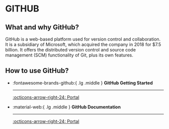 # GITHUB

## What and why GitHub?

GitHub is a web-based platform used for version control and collaboration. It is a subsidiary of Microsoft, which acquired the company in 2018 for $7.5 billion. It offers the distributed version control and source code management (SCM) functionality of Git, plus its own features.

## How to use GitHub?

<div class="grid cards" markdown>

-   :fontawesome-brands-github:{ .lg .middle } __GitHub Getting Started__
    
    ---

    [:octicons-arrow-right-24: <a href="https://docs.github.com/en/get-started/start-your-journey" target="_blank"> Portal </a>](#)

-   :material-web:{ .lg .middle } __GitHub Documentation__
    
    ---

    [:octicons-arrow-right-24: <a href="https://docs.github.com/en" target="_blank"> Portal </a>](#)

</div>
